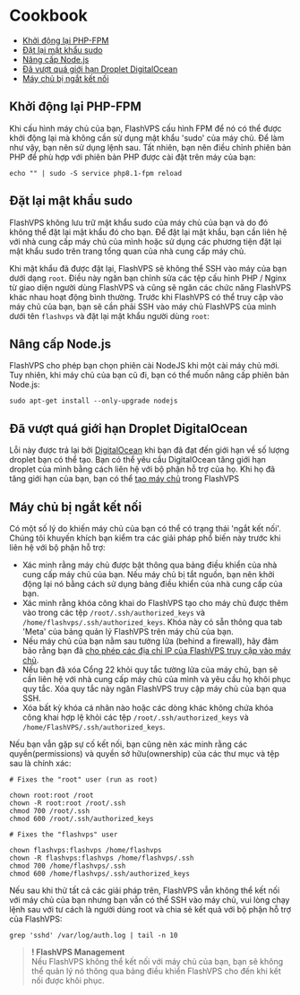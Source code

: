 # Cookbook

<!-- TOC -->

- [Khởi động lại PHP-FPM](#restarting-php-fpm)
- [Đặt lại mật khẩu sudo](#đặt-lại-mật-khẩu-sudo)
- [Nâng cấp Node.js](#nâng-cấp-nodejs)
- [Đã vượt quá giới hạn Droplet DigitalOcean](#đã-vượt-quá-giới-hạn-droplet-digitalocean)
- [Máy chủ bị ngắt kết nối](#máy-chủ-bị-ngắt-kết-nối)

<!-- /TOC -->

<a id="markdown-restarting-php-fpm" name="restarting-php-fpm"></a>

## Khởi động lại PHP-FPM
Khi cấu hình máy chủ của bạn, FlashVPS cấu hình FPM để nó có thể được khởi động lại mà không cần sử dụng mật khẩu 'sudo' của máy chủ. Để làm như vậy, bạn nên sử dụng lệnh sau. Tất nhiên, bạn nên điều chỉnh phiên bản PHP để phù hợp với phiên bản PHP được cài đặt trên máy của bạn:

`echo "" | sudo -S service php8.1-fpm reload`

<a id="markdown-đặt-lại-mật-khẩu-sudo" name="đặt-lại-mật-khẩu-sudo"></a>

## Đặt lại mật khẩu sudo
FlashVPS không lưu trữ mật khẩu sudo của máy chủ của bạn và do đó không thể đặt lại mật khẩu đó cho bạn. Để đặt lại mật khẩu, bạn cần liên hệ với nhà cung cấp máy chủ của mình hoặc sử dụng các phương tiện đặt lại mật khẩu sudo trên trang tổng quan của nhà cung cấp máy chủ.

Khi mật khẩu đã được đặt lại, FlashVPS sẽ không thể SSH vào máy của bạn dưới dạng `root`. Điều này ngăn bạn chỉnh sửa các tệp cấu hình PHP / Nginx từ giao diện người dùng FlashVPS và cũng sẽ ngăn các chức năng FlashVPS khác nhau hoạt động bình thường. Trước khi FlashVPS có thể truy cập vào máy chủ của bạn, bạn sẽ cần phải SSH vào máy chủ FlashVPS của mình dưới tên `flashvps` và đặt lại mật khẩu người dùng `root`:

<a id="markdown-nâng-cấp-nodejs" name="nâng-cấp-nodejs"></a>

## Nâng cấp Node.js
FlashVPS cho phép bạn chọn phiên cài NodeJS khi một cài máy chủ mới. Tuy nhiên, khi máy chủ của bạn cũ đi, bạn có thể muốn nâng cấp phiên bản Node.js:

`sudo apt-get install --only-upgrade nodejs`

<a id="markdown-đã-vượt-quá-giới-hạn-droplet-digitalocean" name="đã-vượt-quá-giới-hạn-droplet-digitalocean"></a>

## Đã vượt quá giới hạn Droplet DigitalOcean
Lỗi này được trả lại bởi [DigitalOcean](https://digitalocean.com/) khi bạn đã đạt đến giới hạn về số lượng droplet bạn có thể tạo. Bạn có thể yêu cầu DigitalOcean tăng giới hạn droplet của mình bằng cách liên hệ với bộ phận hỗ trợ của họ. Khi họ đã tăng giới hạn của bạn, bạn có thể [tạo máy chủ](/docs/vi/1.0/connect-vultr-server) trong FlashVPS

<a id="markdown-máy-chủ-bị-ngắt-kết-nối" name="máy-chủ-bị-ngắt-kết-nối"></a>

## Máy chủ bị ngắt kết nối
Có một số lý do khiến máy chủ của bạn có thể có trạng thái 'ngắt kết nối'. Chúng tôi khuyến khích bạn kiểm tra các giải pháp phổ biến này trước khi liên hệ với bộ phận hỗ trợ:
- Xác minh rằng máy chủ được bật thông qua bảng điều khiển của nhà cung cấp máy chủ của bạn. Nếu máy chủ bị tắt nguồn, bạn nên khởi động lại nó bằng cách sử dụng bảng điều khiển của nhà cung cấp của bạn.
- Xác minh rằng khóa công khai do FlashVPS tạo cho máy chủ được thêm vào trong các tệp `/root/.ssh/authorized_keys` và `/home/flashvps/.ssh/authorized_keys`. Khóa này có sẵn thông qua tab 'Meta' của bảng quản lý FlashVPS trên máy chủ của bạn.
- Nếu máy chủ của bạn nằm sau tường lửa (behind a firewall), hãy đảm bảo rằng bạn đã [cho phép các địa chỉ IP của FlashVPS truy cập vào máy chủ](/docs/vi/1.0/overview#địa-chỉ-ip-flashvps).
- Nếu bạn đã xóa Cổng 22 khỏi quy tắc tường lửa của máy chủ, bạn sẽ cần liên hệ với nhà cung cấp máy chủ của mình và yêu cầu họ khôi phục quy tắc. Xóa quy tắc này ngăn FlashVPS truy cập máy chủ của bạn qua SSH.
- Xóa bất kỳ khóa cá nhân nào hoặc các dòng khác không chứa khóa công khai hợp lệ khỏi các tệp `/root/.ssh/authorized_keys` và `/home/FlashVPS/.ssh/authorized_keys`.

Nếu bạn vẫn gặp sự cố kết nối, bạn cũng nên xác minh rằng các quyền(permissions) và quyền sở hữu(ownership) của các thư mục và tệp sau là chính xác:
```
# Fixes the "root" user (run as root)

chown root:root /root
chown -R root:root /root/.ssh
chmod 700 /root/.ssh
chmod 600 /root/.ssh/authorized_keys

# Fixes the "flashvps" user

chown flashvps:flashvps /home/flashvps
chown -R flashvps:flashvps /home/flashvps/.ssh
chmod 700 /home/flashvps/.ssh
chmod 600 /home/flashvps/.ssh/authorized_keys
```

Nếu sau khi thử tất cả các giải pháp trên, FlashVPS vẫn không thể kết nối với máy chủ của bạn nhưng bạn vẫn có thể SSH vào máy chủ, vui lòng chạy lệnh sau với tư cách là người dùng root và chia sẻ kết quả với bộ phận hỗ trợ của FlashVPS:

`grep 'sshd' /var/log/auth.log | tail -n 10`

> **! FlashVPS Management**  
> Nếu FlashVPS không thể kết nối với máy chủ của bạn, bạn sẽ không thể quản lý nó thông qua bảng điều khiển FlashVPS cho đến khi kết nối được khôi phục.
